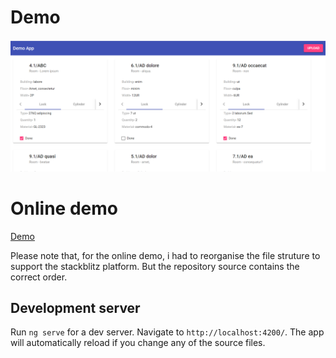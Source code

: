 # Demo
![GitHub Logo](/src/assets/demo.png)

# Online demo
[Demo](https://stackblitz.com/edit/angular-ivy-3combq?file=src%2Fapp%2Fapp.module.ts)

Please note that, for the online demo, i had to reorganise the file struture to support the stackblitz platform.
But the repository source contains the correct order.

## Development server

Run `ng serve` for a dev server. Navigate to `http://localhost:4200/`. The app will automatically reload if you change any of the source files.

